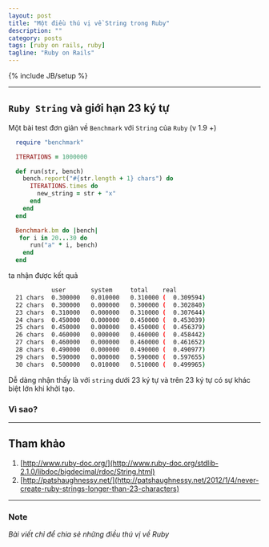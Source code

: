 ```yaml
---
layout: post
title: "Một điều thú vị về String trong Ruby"
description: ""
category: posts
tags: [ruby on rails, ruby]
tagline: "Ruby on Rails"
---
```

{% include JB/setup %}

- - -

## `Ruby String` và giới hạn 23 ký tự

  Một bài test đơn giản về `Benchmark` với `String` của `Ruby` (v 1.9 +)

  ```ruby
    require "benchmark"

    ITERATIONS = 1000000

    def run(str, bench)
      bench.report("#{str.length + 1} chars") do
        ITERATIONS.times do
          new_string = str + "x"
        end
      end
    end

    Benchmark.bm do |bench|
     for i in 20...30 do
        run("a" * i, bench)
      end
    end
  ```
  ta nhận được kết quả

  ```bash
              user       system     total    real
    21 chars  0.300000   0.010000   0.310000 (  0.309594)
    22 chars  0.300000   0.000000   0.300000 (  0.302840)
    23 chars  0.310000   0.000000   0.310000 (  0.307644)
    24 chars  0.450000   0.000000   0.450000 (  0.453039)
    25 chars  0.450000   0.000000   0.450000 (  0.456379)
    26 chars  0.460000   0.000000   0.460000 (  0.458442)
    27 chars  0.460000   0.000000   0.460000 (  0.461652)
    28 chars  0.490000   0.000000   0.490000 (  0.490977)
    29 chars  0.590000   0.000000   0.590000 (  0.597655)
    30 chars  0.500000   0.010000   0.510000 (  0.499965)
  ```
  Dễ dàng nhận thấy là với `string` dưới 23 ký tự và trên 23 ký tự có sự khác biệt lớn khi khởi tạo.

### Vì sao?

- - -
## Tham khảo

  1.  [http://www.ruby-doc.org/](http://www.ruby-doc.org/stdlib-2.1.0/libdoc/bigdecimal/rdoc/String.html)
  2.  [http://patshaughnessy.net/](http://patshaughnessy.net/2012/1/4/never-create-ruby-strings-longer-than-23-characters)

- - -
### Note

  *Bài viết chỉ để chia sẻ những điều thú vị về Ruby*
